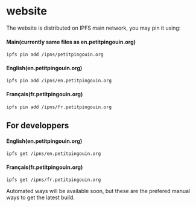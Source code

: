 # website
The website is distributed on IPFS main network, you may pin it using:

#### Main(currently same files as en.petitpingouin.org)

`ipfs pin add /ipns/petitpingouin.org`

#### English(en.petitpingouin.org)

`ipfs pin add /ipns/en.petitpingouin.org`

#### Français(fr.petitpingouin.org)

`ipfs pin add /ipns/fr.petitpingouin.org`

## For developpers
#### English(en.petitpingouin.org)

`ipfs get /ipns/en.petitpingouin.org`

#### Français(fr.petitpingouin.org)

`ipfs get /ipns/fr.petitpingouin.org`

Automated ways will be available soon, but these are the prefered manual ways to get the latest build.

